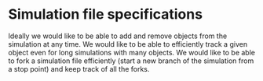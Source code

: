 Simulation file specifications
=============================

Ideally we would like to be able to add and remove objects from the simulation at any time. We would like to be able to efficiently track a given object even for long simulations with many objects. We would like to be able to fork a simulation file efficiently (start a new branch of the simulation from a stop point) and keep track of all the forks. 

